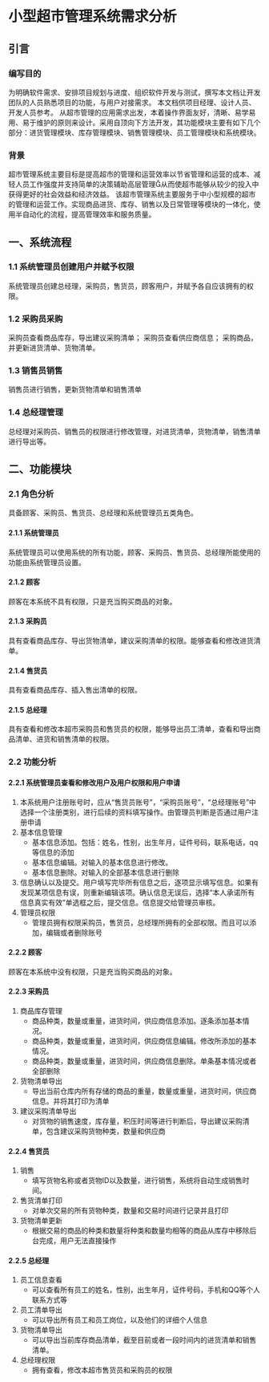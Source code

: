 # 小型超市管理系统需求分析

## 引言

### 编写目的
为明确软件需求、安排项目规划与进度、组织软件开发与测试，撰写本文档让开发团队的人员熟悉项目的功能，与用户对接需求。 本文档供项目经理、设计人员、开发人员参考。
从超市管理的应用需求出发，本着操作界面友好，清晰、易学易用、易于维护的原则来设计。采用自顶向下方法开发，其功能模块主要有如下几个部分：进货管理模块、库存管理模块、销售管理模块、员工管理模块和系统模块。

### 背景
超市管理系统主要目标是提高超市的管理和运营效率以节省管理和运营的成本、减轻人员工作强度并支持简单的决策辅助高层管理从而使超市能够从较少的投入中获得更好的社会效益和经济效益。
该超市管理系统主要服务于中小型规模的超市的管理和运营工作。实现商品进货、库存、销售以及日常管理等模块的一体化，使用半自动化的流程，提高管理效率和服务质量。


## 一、系统流程

### 1.1 系统管理员创建用户并赋予权限
系统管理员创建总经理，采购员，售货员，顾客用户，并赋予各自应该拥有的权限。

### 1.2 采购员采购
采购员查看商品库存，导出建议采购清单；
采购员查看供应商信息；
采购商品，并更新进货清单、货物清单。

### 1.3 销售员销售
销售员进行销售，更新货物清单和销售清单

### 1.4 总经理管理
总经理对采购员、销售员的权限进行修改管理，对进货清单，货物清单，销售清单进行导出等。


## 二、功能模块

### 2.1 角色分析
具备顾客、采购员、售货员、总经理和系统管理员五类角色。

#### 2.1.1 系统管理员
系统管理员可以使用系统的所有功能，顾客、采购员、售货员、总经理所能使用的功能由系统管理员设置。

#### 2.1.2 顾客
顾客在本系统不具有权限，只是充当购买商品的对象。

#### 2.1.3 采购员
具有查看商品库存、导出货物清单，建议采购清单的权限。能够查看和修改进货清单。

#### 2.1.4 售货员
具有查看商品库存、插入售出清单的权限。

#### 2.1.5 总经理
具有查看和修改本超市采购员和售货员的权限，能够导出员工清单，查看和导出商品清单、进货和销售清单的权限。


### 2.2 功能分析

#### 2.2.1 系统管理员查看和修改用户及用户权限和用户申请
1. 本系统用户注册账号时，应从“售货员账号”，“采购员账号”，“总经理账号”中选择一个注册类别，进行后续的资料填写操作。由管理员判断是否通过用户注册申请
2. 基本信息管理
   - 基本信息添加。包括：姓名，性别，出生年月，证件号码，联系电话，qq等信息的添加
   - 基本信息编辑。对输入的基本信息进行修改。
   - 基本信息删除。对输入的全部基本信息进行删除
3. 信息确认以及提交。用户填写完毕所有信息之后，逐项显示填写信息。如果有发现某项信息有误，则重新编辑该项。确认信息无误后，选择“本人承诺所有信息真实有效”单选框之后，提交信息。信息提交给管理员审核。
4. 管理员权限
   - 管理员拥有权限采购员，售货员，总经理所拥有的全部权限。而且可以添加，编辑或者删除账号

#### 2.2.2 顾客
顾客在本系统中没有权限，只是充当购买商品的对象。

#### 2.2.3 采购员
1. 商品库存管理
   - 商品种类，数量或重量，进货时间，供应商信息添加。逐条添加基本情况。
   - 商品种类，数量或重量，进货时间，供应商信息编辑。修改所添加的基本情况。
   - 商品种类，数量或重量，进货时间，供应商信息删除。单条基本情况或者全部删除
2. 货物清单导出
   - 导出当前仓库内所有存储的商品的重量，数量或重量，进货时间，供应商信息。并将其打印为清单
3. 建议采购清单导出
   - 对货物的销售速度，库存量，积压时间等进行判断后，导出建议采购清单，包含建议采购货物种类，数量和供应商

#### 2.2.4 售货员
1. 销售
   - 填写货物名称或者货物ID以及数量，进行销售，系统将自动生成销售时间。
2. 售货清单打印
   - 对单次交易的所有货物种类，数量和交易时间进行记录并且打印
3. 货物清单更新
   - 根据交易的商品的种类和数量将种类和数量均相等的商品从库存中移除后台完成，用户无法直接操作

#### 2.2.5 总经理
1. 员工信息查看
   - 可以查看所有员工的姓名，性别，出生年月，证件号码，手机和QQ等个人联系方式等 
2. 员工清单导出
   - 可以导出所有员工和员工岗位，以及他们的详细个人信息
3. 货物清单导出
   - 可以导出当前库存商品清单，截至目前或者一段时间内的进货清单和销售清单。
4. 总经理权限
   - 拥有查看，修改本超市售货员和采购员的权限
